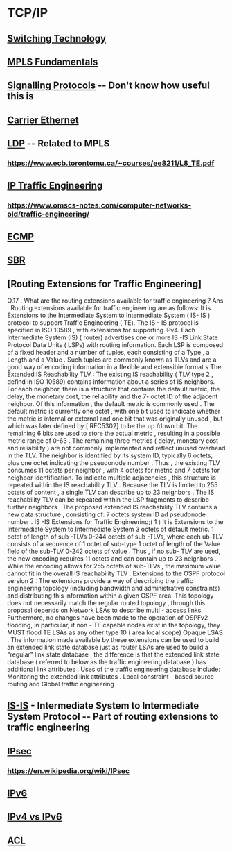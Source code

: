 # TCP/IP

## [Switching Technology](http://www.tcpipguide.com/free/t_CircuitSwitchingandPacketSwitchingNetworks.htm)

## [MPLS Fundamentals](https://www.geeksforgeeks.org/multi-protocol-label-switching-mpls/)

## [Signalling Protocols](https://en.wikipedia.org/wiki/Signaling_protocol) -- Don't know how useful this is

## [Carrier Ethernet](https://www.tutorialspoint.com/what-is-carrier-ethernet)

## [LDP](https://en.wikipedia.org/wiki/Label_Distribution_Protocol) -- Related to MPLS

### <https://www.ecb.torontomu.ca/~courses/ee8211/L8_TE.pdf>

## [IP Traffic Engineering](https://network-insight.net/2015/09/11/network-traffic-engineering/)

### <https://www.omscs-notes.com/computer-networks-old/traffic-engineering/>

## [ECMP](https://en.wikipedia.org/wiki/Equal-cost_multi-path_routing)

## [SBR](https://success.myshn.net/Skyhigh_Secure_Web_Gateway_(On_Prem)/Secure_Web_Gateway_Appliance_System/Source-based_Routing)

## [Routing Extensions for Traffic Engineering]

Q.17 . What are the routing extensions available
for traffic engineering ?
Ans . Routing extensions available for traffic engineering are as follows:
It is Extensions to the Intermediate System to Intermediate System ( IS- IS ) protocol to support Traffic Engineering ( TE). 
The IS - IS
protocol is specified in ISO 10589 , with extensions for supporting IPv4.
Each Intermediate System (IS) ( router) advertises one or more IS -IS
Link State Protocol Data Units ( LSPs) with routing information.
Each LSP is composed of a fixed header and a number of tuples,
each consisting of a Type , a Length and a Value .
Such tuples are commonly known as TLVs and are a good way of
encoding information in a flexible and extensible format.s
The Extended IS Reachability TLV :
The existing IS reachability ( TLV type 2 , defind in ISO 10589)
contains information about a series of IS neighbors.
For each neighbor, there is a structure that contains the default
metric, the delay, the monetary cost, the reliability and the 7- octet
ID of the adjacent neighbor.
Of this information , the default metric is commonly used . The
default metric is currently one octet , with one bit used to indicate
whether the metric is internal or external and one bit that was
originally unused , but which was later defined by [ RFC5302] to be
the up /down bit.
The remaining 6 bits are used to store the actual metric , resulting in
a possible metric range of 0-63 .
The remaining three metrics ( delay, monetary cost and reliability )
are not commonly implemented and reflect unused overhead in the
TLV.
The neighbor is identified by its system ID, typically 6 octets, plus
one octet indicating the pseudonode number . Thus , the existing TLV
consumes 11 octets per neighbor , with 4 octets for metric and 7
octets for neighbor identification. To indicate multiple adjacencies ,
this structure is repeated within the IS reachability TLV .
Because the TLV is limited to 255 octets of content , a single TLV
can describe up to 23 neighbors .
The IS reachability TLV can be repeated within the LSP fragments
to describe further neighbors . The proposed extended IS reachability
TLV contains a new data structure , consisting of:
7 octets system ID ad pseudonode number .
IS -IS Extensions for Traffic Engineering;( 1 )
It is Extensions to the Intermediate System to Intermediate System
3 octets of default metric.
1 octet of length of sub -TLVs 0-244 octets of sub -TLVs, where each ub-TLV consists of a sequence of 1 octet of sub-type 1 octet of
length of the Value field of the sub-TLV 0-242 octets of value .
Thus , if no sub- TLV are used, the new encoding requires 11 octets and can
contain up to 23 neighbors .
While the encoding allows for 255 octets of sub-TLVs , the maximum value
cannot fit in the overall IS reachability TLV .
Extensions to the OSPF protocol version 2 :
The extensions provide a way of describing the traffic engineering
topology (including bandwidth and administrative constraints) and
distributing this information within a given OSPF area.
This topology does not necessarily match the regular routed
topology , through this proposal depends on Network LSAs to
describe multi - access links.
Furthermore, no changes have been made to the operation of
OSPFv2 flooding, in particular, if non - TE capable nodes exist in the
topology, they MUST flood TE LSAs as any other type 10 ( area
local scope) Opaque LSAS .
The information made available by these extensions can be used to
build an extended link state database just as router LSAs are used to
build a "regular" link state database , the difference is that the
extended link state database ( referred to below as the traffic
engineering database ) has additional link attributes .
Uses of the traffic engineering database include:
Monitoring the extended link attributes
.
Local constraint - based source routing and
Global traffic engineering 

## [IS-IS](https://en.wikipedia.org/wiki/IS-IS) - Intermediate System to Intermediate System Protocol -- Part of routing extensions to traffic engineering

## [IPsec](https://www.geeksforgeeks.org/ip-security-ipsec/)

### <https://en.wikipedia.org/wiki/IPsec>

## [IPv6](https://en.wikipedia.org/wiki/IPv6)

## [IPv4 vs IPv6](https://www.ibm.com/docs/en/zos/2.3.0?topic=6-comparison-ipv6-ipv4-characteristics)

## [ACL](https://www.geeksforgeeks.org/access-lists-acl/)

## []()
